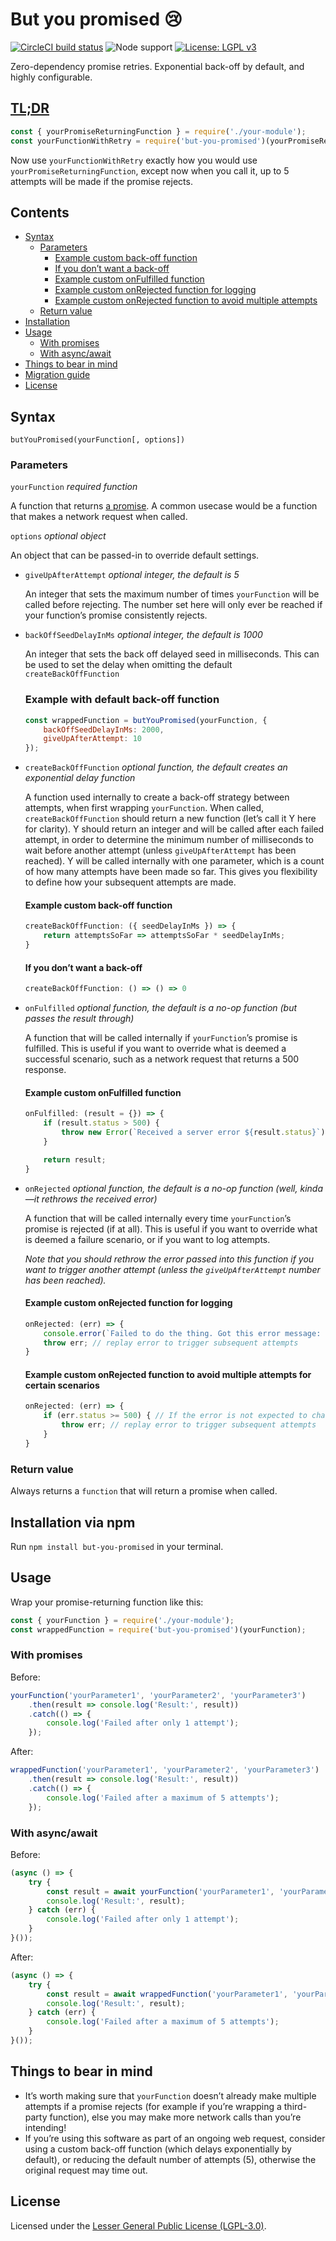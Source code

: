 # But you promised 😢

[![CircleCI build status](https://img.shields.io/circleci/build/github/leafrogers/but-you-promised.svg)](https://circleci.com/gh/leafrogers/but-you-promised/tree/main) ![Node support](https://img.shields.io/node/v/but-you-promised.svg) [![License: LGPL v3](https://img.shields.io/badge/License-LGPL%20v3-blue.svg)](https://www.gnu.org/licenses/lgpl-3.0)

Zero-dependency promise retries. Exponential back-off by default, and highly configurable.

## [TL;DR](https://en.wikipedia.org/wiki/Wikipedia:Too_long;_didn%27t_read)

```js
const { yourPromiseReturningFunction } = require('./your-module');
const yourFunctionWithRetry = require('but-you-promised')(yourPromiseReturningFunction);
```

Now use `yourFunctionWithRetry` exactly how you would use `yourPromiseReturningFunction`, except now when you call it, up to 5 attempts will be made if the promise rejects.

## Contents

- [Syntax](#syntax)
	- [Parameters](#parameters)
		- [Example custom back-off function](#example-custom-back-off-function)
		- [If you don’t want a back-off](#if-you-dont-want-a-back-off)
		- [Example custom onFulfilled function](#example-custom-onfulfilled-function)
		- [Example custom onRejected function for logging](#example-custom-onrejected-function-for-logging)
		- [Example custom onRejected function to avoid multiple attempts](#example-custom-onrejected-function-to-avoid-multiple-attempts-for-certain-scenarios)
	- [Return value](#return-value)
- [Installation](#installation)
- [Usage](#usage)
	- [With promises](#with-promises)
	- [With async/await](#with-asyncawait)
- [Things to bear in mind](#things-to-bear-in-mind)
- [Migration guide](MIGRATION.md)
- [License](#license)

## Syntax

`butYouPromised(yourFunction[, options])`

### Parameters

`yourFunction` _required function_

A function that returns [a promise](https://developer.mozilla.org/en-US/docs/Web/JavaScript/Reference/Global_Objects/Promise). A common usecase would be a function that makes a network request when called.

`options` _optional object_

An object that can be passed-in to override default settings.

- `giveUpAfterAttempt` _optional integer, the default is 5_

	An integer that sets the maximum number of times `yourFunction` will be called before rejecting. The number set here will only ever be reached if your function’s promise consistently rejects.

- `backOffSeedDelayInMs` _optional integer, the default is 1000_

	An integer that sets the back off delayed seed in milliseconds. This can be used to set the delay when omitting the default `createBackOffFunction`

	### Example with default back-off function

	```js
	const wrappedFunction = butYouPromised(yourFunction, {
		backOffSeedDelayInMs: 2000,
		giveUpAfterAttempt: 10
	});
	```

- `createBackOffFunction` _optional function, the default creates an exponential delay function_

	A function used internally to create a back-off strategy between attempts, when first wrapping `yourFunction`. When called, `createBackOffFunction` should return a new function (let’s call it Y here for clarity). Y should return an integer and will be called after each failed attempt, in order to determine the minimum number of milliseconds to wait before another attempt (unless `giveUpAfterAttempt` has been reached). Y will be called internally with one parameter, which is a count of how many attempts have been made so far. This gives you flexibility to define how your subsequent attempts are made.

	#### Example custom back-off function

	```js
	createBackOffFunction: ({ seedDelayInMs }) => {
		return attemptsSoFar => attemptsSoFar * seedDelayInMs;
	}
	```

	#### If you don’t want a back-off

	```js
	createBackOffFunction: () => () => 0
	```

- `onFulfilled` _optional function, the default is a no-op function (but passes the result through)_

	A function that will be called internally if `yourFunction`’s promise is fulfilled. This is useful if you want to override what is deemed a successful scenario, such as a network request that returns a 500 response.

	#### Example custom onFulfilled function

	```js
	onFulfilled: (result = {}) => {
		if (result.status > 500) {
			throw new Error(`Received a server error ${result.status}`);
		}

		return result;
	}
	```

- `onRejected` _optional function, the default is a no-op function (well, kinda—it rethrows the received error)_

	A function that will be called internally every time `yourFunction`’s promise is rejected (if at all). This is useful if you want to override what is deemed a failure scenario, or if you want to log attempts.

	*Note that you should rethrow the error passed into this function if you want to trigger another attempt (unless the `giveUpAfterAttempt` number has been reached).*

	#### Example custom onRejected function for logging

	```js
	onRejected: (err) => {
		console.error(`Failed to do the thing. Got this error message: ${err.message}`);
		throw err; // replay error to trigger subsequent attempts
	}
	```

	#### Example custom onRejected function to avoid multiple attempts for certain scenarios

	```js
	onRejected: (err) => {
		if (err.status >= 500) { // If the error is not expected to change with multiple attempts (in this case if an HTTP network response code is, say, 404 (not found), subsequent attempts are not helpful)
			throw err; // replay error to trigger subsequent attempts
		}
	}
	```


### Return value

Always returns a `function` that will return a promise when called.

## Installation via npm

Run `npm install but-you-promised` in your terminal.

## Usage

Wrap your promise-returning function like this:

```js
const { yourFunction } = require('./your-module');
const wrappedFunction = require('but-you-promised')(yourFunction);
```

### With promises

Before:

```js
yourFunction('yourParameter1', 'yourParameter2', 'yourParameter3')
	.then(result => console.log('Result:', result))
	.catch(() => {
		console.log('Failed after only 1 attempt');
	});
```

After:

```js
wrappedFunction('yourParameter1', 'yourParameter2', 'yourParameter3')
	.then(result => console.log('Result:', result))
	.catch(() => {
		console.log('Failed after a maximum of 5 attempts');
	});
```

### With async/await

Before:

```js
(async () => {
	try {
		const result = await yourFunction('yourParameter1', 'yourParameter2', 'yourParameter3');
		console.log('Result:', result);
	} catch (err) {
		console.log('Failed after only 1 attempt');
	}
}());
```

After:

```js
(async () => {
	try {
		const result = await wrappedFunction('yourParameter1', 'yourParameter2', 'yourParameter3');
		console.log('Result:', result);
	} catch (err) {
		console.log('Failed after a maximum of 5 attempts');
	}
}());
```

## Things to bear in mind

- It’s worth making sure that `yourFunction` doesn’t already make multiple attempts if a promise rejects (for example if you’re wrapping a third-party function), else you may make more network calls than you’re intending!
- If you’re using this software as part of an ongoing web request, consider using a custom back-off function (which delays exponentially by default), or reducing the default number of attempts (5), otherwise the original request may time out.

## License

Licensed under the [Lesser General Public License (LGPL-3.0)](LICENSE).
